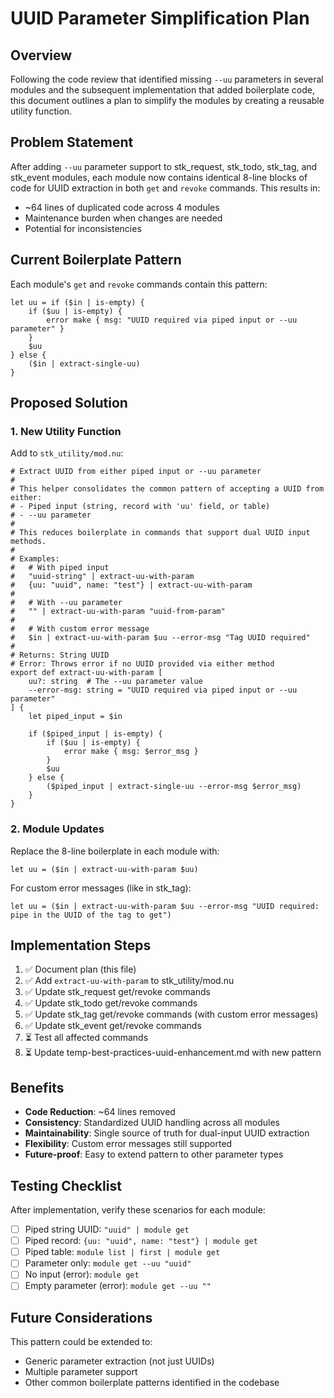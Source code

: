 # UUID Parameter Simplification Plan

## Overview

Following the code review that identified missing `--uu` parameters in several modules and the subsequent implementation that added boilerplate code, this document outlines a plan to simplify the modules by creating a reusable utility function.

## Problem Statement

After adding `--uu` parameter support to stk_request, stk_todo, stk_tag, and stk_event modules, each module now contains identical 8-line blocks of code for UUID extraction in both `get` and `revoke` commands. This results in:
- ~64 lines of duplicated code across 4 modules
- Maintenance burden when changes are needed
- Potential for inconsistencies

## Current Boilerplate Pattern

Each module's `get` and `revoke` commands contain this pattern:

```nushell
let uu = if ($in | is-empty) {
    if ($uu | is-empty) {
        error make { msg: "UUID required via piped input or --uu parameter" }
    }
    $uu
} else {
    ($in | extract-single-uu)
}
```

## Proposed Solution

### 1. New Utility Function

Add to `stk_utility/mod.nu`:

```nushell
# Extract UUID from either piped input or --uu parameter
#
# This helper consolidates the common pattern of accepting a UUID from either:
# - Piped input (string, record with 'uu' field, or table)
# - --uu parameter
#
# This reduces boilerplate in commands that support dual UUID input methods.
#
# Examples:
#   # With piped input
#   "uuid-string" | extract-uu-with-param
#   {uu: "uuid", name: "test"} | extract-uu-with-param
#   
#   # With --uu parameter
#   "" | extract-uu-with-param "uuid-from-param"
#   
#   # With custom error message
#   $in | extract-uu-with-param $uu --error-msg "Tag UUID required"
#
# Returns: String UUID
# Error: Throws error if no UUID provided via either method
export def extract-uu-with-param [
    uu?: string  # The --uu parameter value
    --error-msg: string = "UUID required via piped input or --uu parameter"
] {
    let piped_input = $in
    
    if ($piped_input | is-empty) {
        if ($uu | is-empty) {
            error make { msg: $error_msg }
        }
        $uu
    } else {
        ($piped_input | extract-single-uu --error-msg $error_msg)
    }
}
```

### 2. Module Updates

Replace the 8-line boilerplate in each module with:

```nushell
let uu = ($in | extract-uu-with-param $uu)
```

For custom error messages (like in stk_tag):

```nushell
let uu = ($in | extract-uu-with-param $uu --error-msg "UUID required: pipe in the UUID of the tag to get")
```

## Implementation Steps

1. ✅ Document plan (this file)
2. ✅ Add `extract-uu-with-param` to stk_utility/mod.nu
3. ✅ Update stk_request get/revoke commands
4. ✅ Update stk_todo get/revoke commands
5. ✅ Update stk_tag get/revoke commands (with custom error messages)
6. ✅ Update stk_event get/revoke commands
7. ⏳ Test all affected commands
8. ⏳ Update temp-best-practices-uuid-enhancement.md with new pattern

## Benefits

- **Code Reduction**: ~64 lines removed
- **Consistency**: Standardized UUID handling across all modules
- **Maintainability**: Single source of truth for dual-input UUID extraction
- **Flexibility**: Custom error messages still supported
- **Future-proof**: Easy to extend pattern to other parameter types

## Testing Checklist

After implementation, verify these scenarios for each module:

- [ ] Piped string UUID: `"uuid" | module get`
- [ ] Piped record: `{uu: "uuid", name: "test"} | module get`
- [ ] Piped table: `module list | first | module get`
- [ ] Parameter only: `module get --uu "uuid"`
- [ ] No input (error): `module get`
- [ ] Empty parameter (error): `module get --uu ""`

## Future Considerations

This pattern could be extended to:
- Generic parameter extraction (not just UUIDs)
- Multiple parameter support
- Other common boilerplate patterns identified in the codebase